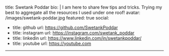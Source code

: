title: Swetank Poddar
bio: |
  I am here to share few tips and tricks. Trying my best to aggregate all the resources I used under one roof!
avatar: /images/swetank-poddar.jpg
featured: true
social:
  - title: github
    url: https://github.com/SwetankPoddar
  - title: instagram
    url: https://instagram.com/swetank_poddar
  - title: linkedin
    url: https://www.linkedin.com/in/swetankpoddar/
  - title: youtube
    url: https://youtube.com
---